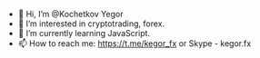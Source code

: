 - 👋 Hi, I’m @Kochetkov Yegor
- 👀 I’m interested in cryptotrading, forex.
- 🌱 I’m currently learning JavaScript.
- 📫 How to reach me: https://t.me/kegor_fx or Skype -  kegor.fx

<!---
YegorKochetkov/YegorKochetkov is a ✨ special ✨ repository because its `README.md` (this file) appears on your GitHub profile.
You can click the Preview link to take a look at your changes.
--->
